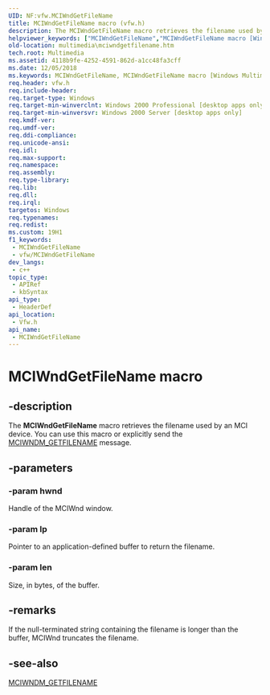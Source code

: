 ```yaml
---
UID: NF:vfw.MCIWndGetFileName
title: MCIWndGetFileName macro (vfw.h)
description: The MCIWndGetFileName macro retrieves the filename used by an MCI device. You can use this macro or explicitly send the MCIWNDM_GETFILENAME message.
helpviewer_keywords: ["MCIWndGetFileName","MCIWndGetFileName macro [Windows Multimedia]","_win32_MCIWndGetFileName","multimedia.mciwndgetfilename","vfw/MCIWndGetFileName"]
old-location: multimedia\mciwndgetfilename.htm
tech.root: Multimedia
ms.assetid: 4118b9fe-4252-4591-862d-a1cc48fa3cff
ms.date: 12/05/2018
ms.keywords: MCIWndGetFileName, MCIWndGetFileName macro [Windows Multimedia], _win32_MCIWndGetFileName, multimedia.mciwndgetfilename, vfw/MCIWndGetFileName
req.header: vfw.h
req.include-header: 
req.target-type: Windows
req.target-min-winverclnt: Windows 2000 Professional [desktop apps only]
req.target-min-winversvr: Windows 2000 Server [desktop apps only]
req.kmdf-ver: 
req.umdf-ver: 
req.ddi-compliance: 
req.unicode-ansi: 
req.idl: 
req.max-support: 
req.namespace: 
req.assembly: 
req.type-library: 
req.lib: 
req.dll: 
req.irql: 
targetos: Windows
req.typenames: 
req.redist: 
ms.custom: 19H1
f1_keywords:
 - MCIWndGetFileName
 - vfw/MCIWndGetFileName
dev_langs:
 - c++
topic_type:
 - APIRef
 - kbSyntax
api_type:
 - HeaderDef
api_location:
 - Vfw.h
api_name:
 - MCIWndGetFileName
---
```


# MCIWndGetFileName macro


## -description

The <b>MCIWndGetFileName</b> macro retrieves the filename used by an MCI device. You can use this macro or explicitly send the <a href="/windows/desktop/Multimedia/mciwndm-getfilename">MCIWNDM_GETFILENAME</a> message.

## -parameters

### -param hwnd

Handle of the MCIWnd window.

### -param lp

Pointer to an application-defined buffer to return the filename.

### -param len

Size, in bytes, of the buffer.

## -remarks

If the null-terminated string containing the filename is longer than the buffer, MCIWnd truncates the filename.

## -see-also

<a href="/windows/desktop/Multimedia/mciwndm-getfilename">MCIWNDM_GETFILENAME</a>